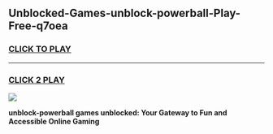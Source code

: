 
## Unblocked-Games-unblock-powerball-Play-Free-q7oea
<h3>
<a href="https://premium76.site?title=unblock-powerball&ref=23A">CLICK TO PLAY</a></h3>
<hr>

<h3>
<a href="https://premium76.site?title=unblock-powerball&ref=23A">CLICK 2 PLAY</a>
  
</h3>

<a href="https://premium76.site?title=unblock-powerball&ref=23A"><img src="https://clearcache.store/games.png"></a>


**unblock-powerball games unblocked: Your Gateway to Fun and Accessible Online Gaming**
